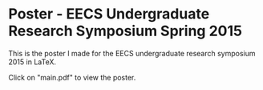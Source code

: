 # Poster - EECS Undergraduate Research Symposium Spring 2015

This is the poster I made for the EECS undergraduate research symposium 2015 in LaTeX.

Click on "main.pdf" to view the poster. 
